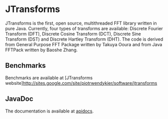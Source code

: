 JTransforms
============

JTransforms is the first, open source, multithreaded FFT library written in pure Java. 
Currently, four types of transforms are available: Discrete Fourier Transform (DFT), 
Discrete Cosine Transform (DCT), Discrete Sine Transform (DST) and Discrete Hartley Transform (DHT).
The code is derived from General Purpose FFT Package written by Takuya Ooura and 
from Java FFTPack written by Baoshe Zhang. 

## Benchmarks

Benchmarks are available at [JTransforms website]http://sites.google.com/site/piotrwendykier/software/jtransforms

##  JavaDoc
The documentation is available at [apidocs](http://wendykierp.github.io/JTransforms/apidocs/).

